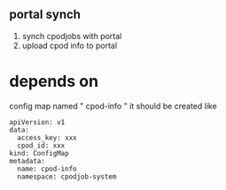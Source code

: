 ## portal synch 
1. synch cpodjobs with portal
2. upload cpod info to portal

# depends on 
config map named " cpod-info "
it should be created like 
```
apiVersion: v1
data:
  access_key: xxx
  cpod_id: xxx
kind: ConfigMap
metadata:
  name: cpod-info
  namespace: cpodjob-system
```